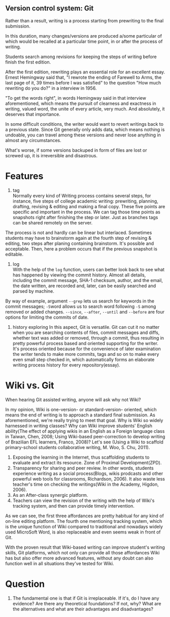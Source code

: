 Version control system: Git
-------

Rather than a result, writing is a process starting from prewriting to the final submission. 

In this duration, many changes/versions are produced a/some particular of which would be recalled at a particular time point, in or after the process of writing. 

Students search among revisions for keeping the steps of writing before finish the first edition.

After the first edition, rewriting plays an essential role for an excellent essay. Ernest Hemingway said that, "I rewrote the ending of Farewell to Arms, the last page of it, 39 times before I was satisfied" to the question "How much rewriting do you do?" in a interview in 1956. 

"To get the words right", in words Hemingway said in that interview aforementioned, which means the pursuit of clearness and exactness in writing, valued word, the unite of every article, very much. And absolutely, it deserves that importance.

In some difficult conditions, the writer would want to revert writings back to a previous state. Since Git generally only adds data, which means nothing is undoable, you can travel among these versions and never lose anything in almost any circumstances.

What's worse, if some versions backuped in form of files are lost or screwed up, it is irreversible and disastrous.

# Features
1. tag  
Normally every kind of Writing process contains several steps, for instance, five steps of college academic writing: prewriting, planning, drafting, revising & editing and making a final copy. These five points are specific and important in the process. We can tag those time points as snapshots right after finishing the step or later. Just as branches tags can be shared remotely on the server. 

The process is not and hardly can be linear but interlaced. Sometimes students may have to brainstorm again at the fourth step of revising & editing, two steps after planing containing brainstorm. It's possible and acceptable. Then, here a problem occurs that if the previous snapshot is editable.

1. log   
With the help of the `log` function, users can better look back to see what has happened by viewing the commit history. Almost all details, including the commit message, SHA-1 checksum, author, and the email, the date written, are recorded and, later, can be easily searched and parsed by machine. 

By way of example, argument `--grep` lets us search for keywords in the commit messages; `-S`word allows us to search word following `-S` among removed or added changes. `--since`, `--after`, `--until` and `--before` are four options for limiting the commits of date.  

1. history exploring
In this aspect, Git is versatile. Git can cut it no matter when you are searching contents of files, commit messages and diffs, whether text was added or removed, through a commit, thus resulting in pretty powerful process based and oriented supporting for the writer. It's process oriented because for the convenience of later examination the writer tends to make more commits, tags and so on to make every even small step checked in, which automatically forms an elaborate writing process history for every repository(essay).

# Wiki vs. Git
When hearing Git assisted writing, anyone will ask why not Wiki? 

In my opinion, Wiki is one-version- or standard-version- oriented, which means the end of writing is to approach a standard final submission. As aforementioned, we're really trying to meet that goal. Why is Wiki so widely harnessed in writing classes? Why can Wiki improve students' English ability(The effect of applying wikis in an English as a Foreign language class in Taiwan, Chen, 2008; Using Wiki-based peer-correction to develop writing of Brazilian EFL learners, Franco, 2008)? Let's see (Using a Wiki to scaffold primary-school students collaborative writing, M. Woo, S. Chu, 2011). 

1. Exposing the learning in the  Internet, thus scaffolding students to evaluate and extract its resource. Zone of Proximal Development(ZPD).
1. Transparency for sharing and peer review. In other words, students experience writing as a social process(Blogs, wikis prodcasts and other powerful web tools for classrooms, Richardson, 2006). It also waste less teacher's time on checking the writings(Wiki in the Academy, Higdon, 2006).
1. As an After-class synergic platform.
1. Teachers can view the revision of the writing with the help of Wiki's tracking system, and then can provide timely intervention. 

As we can see, the first three affordances are pretty habitual for any kind of on-line editing platform. The fourth one mentioning tracking system, which is the unique function of Wiki compared to traditional and nowadays widely used MicroSoft Word, is also replaceable and even seems weak in front of Git.

With the proven result that Wiki-based writing can improve student's writing skills, Git platforms, which not only can provide all those affordances Wiki has but also offer more advanced features, without any doubt can also function well in all situations they've tested for Wiki.

# Question  
1. The fundamental one is that if Git is irreplaceable. If it's, do I have any evidence? Are there any theoretical foundations? If not, why? What are the alternatives and what are their advantages and disadvantages?
